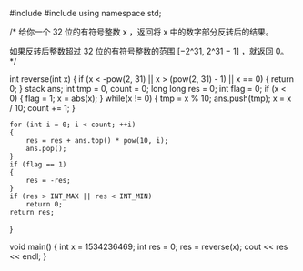 #include <iostream>
#include <stack>
using namespace std;

/*
给你一个 32 位的有符号整数 x ，返回将 x 中的数字部分反转后的结果。

如果反转后整数超过 32 位的有符号整数的范围 [−2^31,  2^31 − 1] ，就返回 0。
*/

int reverse(int x)
{
	if (x < -pow(2, 31) || x > (pow(2, 31) - 1) || x == 0)
	{
		return 0;
	}
	stack<int> ans;
	int tmp = 0,  count = 0;
	long long res = 0;
	int flag = 0;
	if (x < 0)
	{
		flag = 1;
		x = abs(x);
	}
	while(x != 0)
	{
		tmp = x % 10;
		ans.push(tmp);
		x = x / 10;
		count += 1;
	}
	
	for (int i = 0; i < count; ++i)
	{
		res = res + ans.top() * pow(10, i);
		ans.pop();
	}
	if (flag == 1)
	{
		res = -res;
	}
	if (res > INT_MAX || res < INT_MIN)
		return 0;
	return res;
}

void main()
{
	int x = 1534236469;
	int res = 0;
	res = reverse(x);
	cout << res << endl;
}